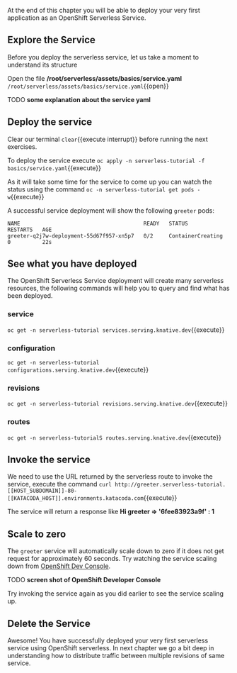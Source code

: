 At the end of this chapter you will be able to  deploy your very first application as an OpenShift Serverless Service. 

## Explore the Service

Before you deploy the serverless service, let us take a moment to understand its structure

Open the file **/root/serverless/assets/basics/service.yaml** `/root/serverless/assets/basics/service.yaml`{{open}}

TODO **some explanation about the service yaml**

## Deploy the service

Clear our terminal `clear`{{execute interrupt}} before running the next exercises.

To deploy the service execute `oc apply -n serverless-tutorial -f basics/service.yaml`{{execute}}

As it will take some time for the service to come up you can watch the status using the command `oc -n serverless-tutorial get pods -w`{{execute}}

A successful service deployment will show the following `greeter` pods:

```shell
NAME                                       READY   STATUS              RESTARTS   AGE
greeter-q2j7w-deployment-55d67f957-xn5p7   0/2     ContainerCreating   0          22s
```

## See what you have deployed

The OpenShift Serverless Service deployment will create many serverless resources, the following commands will help you to query and find what has been deployed.

### service

`oc get -n serverless-tutorial services.serving.knative.dev`{{execute}}

### configuration

`oc get -n serverless-tutorial configurations.serving.knative.dev`{{execute}}

### revisions

`oc get -n serverless-tutorial revisions.serving.knative.dev`{{execute}}

### routes

`oc get -n serverless-tutorialS routes.serving.knative.dev`{{execute}}

## Invoke the service

We need to use the URL returned by the serverless route to invoke the service, execute the command `curl http://greeter.serverless-tutorial.[[HOST_SUBDOMAIN]]-80-[[KATACODA_HOST]].environments.katacoda.com`{{execute}}

The service will return a response like **Hi  greeter => '6fee83923a9f' : 1**

## Scale to zero

The `greeter` service will automatically scale down to zero if it does not get request for approximately 60 seconds. Try watching the service scaling down from [OpenShift Dev Console](https://console-openshift-console-[[HOST_SUBDOMAIN]]-443-[[KATACODA_HOST]].environments.katacoda.com).

TODO **screen shot of OpenShift Developer Console**

Try invoking the service again as you did earlier to see the service scaling up.

## Delete the Service

Awesome! You have successfully deployed your very first serverless service using OpenShift serverless. In next chapter we go a bit deep in understanding how to distribute traffic between multiple revisions of same service.
